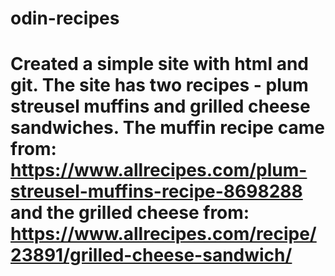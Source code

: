 # odin-recipes
# Created a simple site with html and git. The site has two recipes - plum streusel muffins and grilled cheese sandwiches. The muffin recipe came from: https://www.allrecipes.com/plum-streusel-muffins-recipe-8698288 and the grilled cheese from: https://www.allrecipes.com/recipe/23891/grilled-cheese-sandwich/